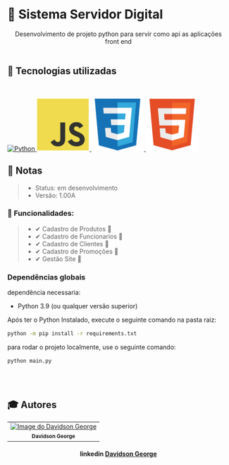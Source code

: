 # **📱 Sistema Servidor Digital**
<div align="center" >
Desenvolvimento de projeto python para servir como api as aplicações front end
</div>
</br>

## 🚀 Tecnologias utilizadas 

<br/>
<p align="left">

<a href="https://python.org/" target="_blank">
    <img
      src="https://cdn3.iconfinder.com/data/icons/logos-and-brands-adobe/512/267_Python-512.png"
      alt="Python"
      width="120"
      height="120"
    />
  </a>
  
  <a href="https://developer.mozilla.org/en-US/docs/Web/JavaScript" target="_blank">
    <img
      src="https://raw.githubusercontent.com/devicons/devicon/master/icons/javascript/javascript-original.svg"
      alt="javascript"
      width="120"
      height="120"
    />
  </a>
  <a href="https://developer.mozilla.org/pt-BR/docs/Web/CSS" target="_blank">
    <img
      src="https://raw.githubusercontent.com/devicons/devicon/master/icons/css3/css3-original.svg"
      alt="Css3"
      width="120"
      height="120"
    />
  </a>

  <a href="https://developer.mozilla.org/pt-BR/docs/Web/HTML" target="_blank">
    <img
      src="https://raw.githubusercontent.com/devicons/devicon/master/icons/html5/html5-original.svg"
      alt="HTML5"
      width="120"
      height="120"
    />
  </a>


</p>

## 📜 Notas
> * Status: em desenvolvimento
> * Versão: 1.00A


### :memo: Funcionalidades: 
> * ✔ Cadastro de Produtos 📲
> * ✔ Cadastro de Funcionarios 📲
> * ✔ Cadastro de Clientes 📲
> * ✔ Cadastro de Promoções 📲
> * ✔ Gestão Site 📲

### Dependências globais

dependência necessaria:

- Python 3.9 (ou qualquer versão superior)

Após ter o Python Instalado, execute o seguinte comando na pasta raiz:

```bash
python -m pip install -r requirements.txt
```

para rodar o projeto localmente, use o seguinte comando:

```bash
python main.py
```

</br>

</br>

## :mortar_board: Autores

<table align="center">
    <tr>
        <td align="center">
            <a href="https://github.com/davidsongsc">
                <img src="https://avatars.githubusercontent.com/u/53156529?v=4" width="150px;" alt="Image do Davidson George" />
                <br />
                <sub><b>Davidson George</b></sub>
            </a>
        </td>    
    </tr>
</table>
<h4 align="center">
  linkedin <a href="https://www.linkedin.com/in/davidsongsc/" target="_blank"> Davidson George </a>
</h4>
